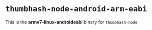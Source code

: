 # `thumbhash-node-android-arm-eabi`

This is the **armv7-linux-androideabi** binary for `thumbhash-node`

